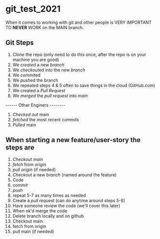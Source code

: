 # git_test_2021

When it comes to working with git and other people is VERY IMPORTANT TO **NEVER** WORK on the MAIN branch.

## Git Steps

1. *Clone* the repo (only need to do this once, after the repo is on your machine you are good)
2. We *create*d a new *branch*
3. We *checkout*ed into the new *branch*
4. We *commit*ed
5. We *push*ed the branch
6. We repeated steps 4 & 5 often to save things in the cloud (GitHub.com)
7. We created a *Pull Request*
8. We *merged* the *pull request* into *main*

------ Other Enginers --------
1. *Checked out* main
2. *fetched* the most recent *commits*
3. *Pulled* main

## When starting a new feature/user-story the steps are
1. *Checkout* *main*
2. *fetch* from *origin*
3. *pull origin* (if needed)
4. *Checkout* a new *branch* (named around the feature)
5. Code
6. *commit*
7. *push*
8. repeat 5-7 as many times as needed
9. Create a *pull request* (can do anytime around steps 5-8)
10. Have someone review the code (we'll cover this later)
11. When ok'd merge the code
12. Delete branch locally and on github
12. Checkout main
13. fetch from origin
14. pull main (if needed)
